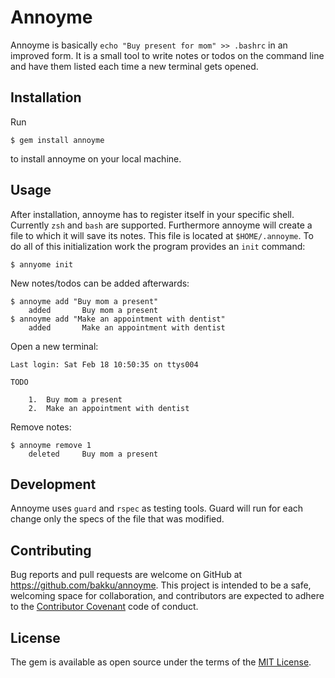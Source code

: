 # Annoyme

Annoyme is basically `echo "Buy present for mom" >> .bashrc` in an improved form. It is a small tool to write notes or todos on the command line and have them listed each time a new terminal gets opened.

## Installation

Run

    $ gem install annoyme

to install annoyme on your local machine.

## Usage

After installation, annoyme has to register itself in your specific shell. Currently `zsh` and `bash` are supported. Furthermore annoyme will create a file to which it will save its notes. This file is located at `$HOME/.annoyme`. To do all of this initialization work the program provides an `init` command:

    $ annyome init
    
New notes/todos can be added afterwards:

    $ annoyme add "Buy mom a present"
    	added		Buy mom a present
    $ annoyme add "Make an appointment with dentist"
        added       Make an appointment with dentist
    
Open a new terminal:

    Last login: Sat Feb 18 10:50:35 on ttys004

    TODO

        1.	Buy mom a present
        2.	Make an appointment with dentist

Remove notes:

    $ annoyme remove 1
        deleted     Buy mom a present
    
## Development

Annoyme uses `guard` and `rspec` as testing tools. Guard will run for each change only the specs of the file that was modified.

## Contributing

Bug reports and pull requests are welcome on GitHub at https://github.com/bakku/annoyme. This project is intended to be a safe, welcoming space for collaboration, and contributors are expected to adhere to the [Contributor Covenant](http://contributor-covenant.org) code of conduct.

## License

The gem is available as open source under the terms of the [MIT License](http://opensource.org/licenses/MIT).


